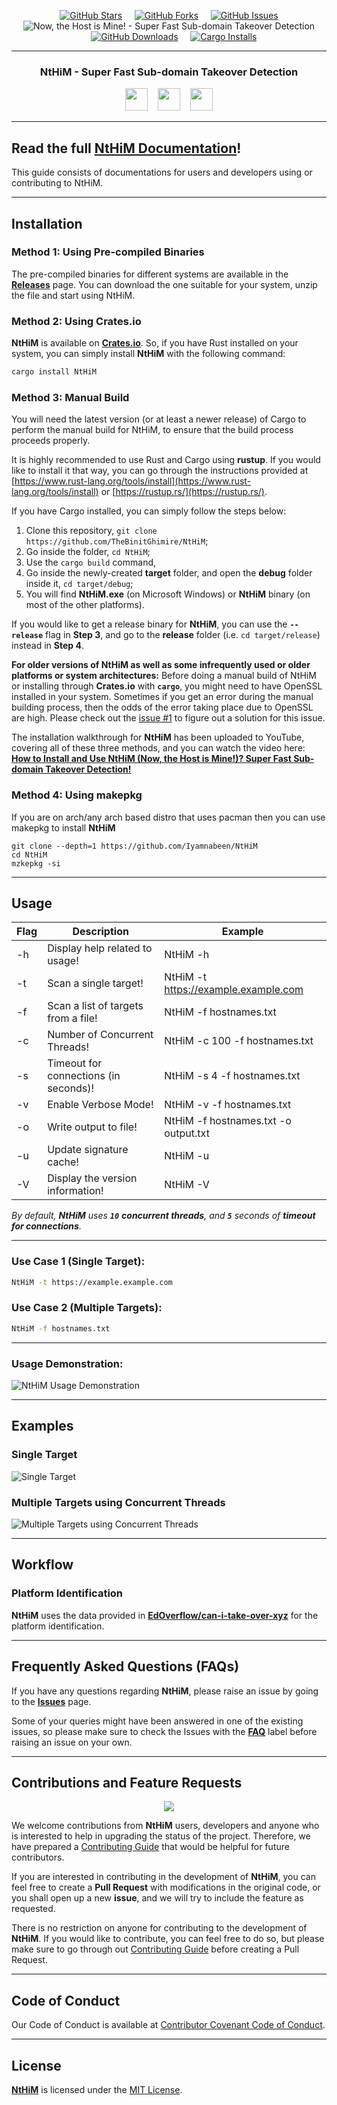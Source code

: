 <!-- NtHiM | Now, the Host is Mine! - Super Fast Sub-domain Takeover Detection! -->

<p align="center">
        <a href="https://github.com/TheBinitGhimire/NtHiM/stargazers" target="_blank"><img alt="GitHub Stars" src="https://img.shields.io/github/stars/TheBinitGhimire/NtHiM?style=for-the-badge" /></a>
        &nbsp;&nbsp;&nbsp;
        <a href="https://github.com/TheBinitGhimire/NtHiM/network/members" target="_blank"><img alt="GitHub Forks" src="https://img.shields.io/github/forks/TheBinitGhimire/NtHiM?style=for-the-badge" /></a>
        &nbsp;&nbsp;&nbsp;
        <a href="https://github.com/TheBinitGhimire/NtHiM/issues" target="_blank"><img alt="GitHub Issues" src="https://img.shields.io/github/issues/TheBinitGhimire/NtHiM?style=for-the-badge" /></a>
        <br />
        <img src="images/header.png" alt="Now, the Host is Mine! - Super Fast Sub-domain Takeover Detection" title="NtHiM | Now, the Host is Mine!">
        <br />
        &nbsp;&nbsp;&nbsp;
        <a href="https://github.com/TheBinitGhimire/NtHiM/releases" target="_blank"><img alt="GitHub Downloads" src="https://img.shields.io/github/downloads/TheBinitGhimire/NtHiM/total.svg?style=for-the-badge&label=GitHub+Downloads" /></a>
        &nbsp;&nbsp;&nbsp;
        <a href="https://crates.io/crates/NtHiM" target="_blank"><img alt="Cargo Installs" src="https://img.shields.io/crates/d/NtHiM?style=for-the-badge&label=Cargo+Installs" /></a>
</p>


***


<h3 align="center"> NtHiM - Super Fast Sub-domain Takeover Detection </h3>
<p align="center">
    <a href="https://github.com/TheBinitGhimire/NtHiM/releases/tag/0.1.4" target="_blank"><img src="https://img.shields.io/badge/latest-0.1.4-blue?style=for-the-badge&label=Latest+Release" height="36" /></a>
    &nbsp;&nbsp;
    <a href="https://www.rust-lang.org/" target="_blank"><img src="https://forthebadge.com/images/badges/made-with-rust.svg" height="36" /></a>
    &nbsp;&nbsp;
    <a href="https://whoisbinit.me/NtHiM/" target="_blank"><img src="https://img.shields.io/badge/documentation-blue?style=for-the-badge&label=Read&logo=docsdotrs&labelColor=c21919&color=bd1799" height="36" /></a>
</p>



***


## Read the full [**NtHiM Documentation**](https://whoisbinit.me/NtHiM/)!

This guide consists of documentations for users and developers using or contributing to NtHiM.


***

## Installation

### Method 1: Using Pre-compiled Binaries
The pre-compiled binaries for different systems are available in the [**Releases**](https://github.com/TheBinitGhimire/NtHiM/releases) page. You can download the one suitable for your system, unzip the file and start using NtHiM.

### Method 2: Using Crates.io
**NtHiM** is available on **[Crates.io](https://crates.io/crates/NtHiM)**. So, if you have Rust installed on your system, you can simply install **NtHiM** with the following command:

```bash
cargo install NtHiM
```

### Method 3: Manual Build
You will need the latest version (or at least a newer release) of Cargo to perform the manual build for NtHiM, to ensure that the build process proceeds properly.

It is highly recommended to use Rust and Cargo using **rustup**. If you would like to install it that way, you can go through the instructions provided at [https://www.rust-lang.org/tools/install](https://www.rust-lang.org/tools/install) or [https://rustup.rs/](https://rustup.rs/).

If you have Cargo installed, you can simply follow the steps below:
1. Clone this repository, `git clone https://github.com/TheBinitGhimire/NtHiM`;
2. Go inside the folder, `cd NtHiM`;
3. Use the `cargo build` command,
4. Go inside the newly-created **target** folder, and open the **debug** folder inside it, `cd target/debug`;
5. You will find **NtHiM.exe** (on Microsoft Windows) or **NtHiM** binary (on most of the other platforms).

If you would like to get a release binary for **NtHiM**, you can use the **`--release`** flag in **Step 3**, and go to the **release** folder (i.e. `cd target/release`) instead in **Step 4**.


**For older versions of NtHiM as well as some infrequently used or older platforms or system architectures:**
Before doing a manual build of NtHiM or installing through **Crates.io** with **`cargo`**, you might need to have OpenSSL installed in your system. Sometimes if you get an error during the manual building process, then the odds of the error taking place due to OpenSSL are high. Please check out the [issue #1](https://github.com/TheBinitGhimire/NtHiM/issues/1) to figure out a solution for this issue.

The installation walkthrough for **NtHiM** has been uploaded to YouTube, covering all of these three methods, and you can watch the video here: **[How to Install and Use NtHiM (Now, the Host is Mine!)? Super Fast Sub-domain Takeover Detection!](https://youtu.be/CUTbqFhRjwY)**

### Method 4: Using makepkg
If you are on arch/any arch based distro that uses pacman then you can use makepkg to install **NtHiM**
```
git clone --depth=1 https://github.com/Iyamnabeen/NtHiM
cd NtHiM
mzkepkg -si
```

***

## Usage

| Flag | Description                           | Example                              |
| ---- | ------------------------------------- | ------------------------------------ |
| -h   | Display help related to usage!        | NtHiM -h                             |
| -t   | Scan a single target!                 | NtHiM -t https://example.example.com |
| -f   | Scan a list of targets from a file!   | NtHiM -f hostnames.txt               |
| -c   | Number of Concurrent Threads!         | NtHiM -c 100 -f hostnames.txt        |
| -s   | Timeout for connections (in seconds)! | NtHiM -s 4 -f hostnames.txt          |
| -v   | Enable Verbose Mode!                  | NtHiM -v -f hostnames.txt            |
| -o   | Write output to file!                 | NtHiM -f hostnames.txt -o output.txt |
| -u   | Update signature cache!               | NtHiM -u                             |
| -V   | Display the version information!      | NtHiM -V                             |

*By default, **NtHiM** uses **`10`** **concurrent threads**, and **`5`** seconds of **timeout for connections**.*

***

### Use Case 1 (Single Target):

```bash
NtHiM -t https://example.example.com
```

### Use Case 2 (Multiple Targets):

```bash
NtHiM -f hostnames.txt
```

***

### Usage Demonstration:

![NtHiM Usage Demonstration](images/demonstration.gif)

***

## Examples

### Single Target
![Single Target](images/examples/example1.png)

### Multiple Targets using Concurrent Threads
![Multiple Targets using Concurrent Threads](images/examples/example2.png)

***

## Workflow

### Platform Identification
**NtHiM** uses the data provided in **[EdOverflow/can-i-take-over-xyz](https://github.com/EdOverflow/can-i-take-over-xyz)** for the platform identification.

***

## Frequently Asked Questions (FAQs)
If you have any questions regarding **NtHiM**, please raise an issue by going to the **[Issues](https://github.com/TheBinitGhimire/NtHiM/issues)** page.

Some of your queries might have been answered in one of the existing issues, so please make sure to check the Issues with the **[FAQ](https://github.com/TheBinitGhimire/NtHiM/issues?q=is%3Aissue+label%3AFAQ)** label before raising an issue on your own.

***

## Contributions and Feature Requests
<p align="center">
    <a href="https://github.com/TheBinitGhimire/NtHiM/pulls"><img src="https://img.shields.io/badge/Pull%20Requests-welcome-brightgreen.svg?style=for-the-badge" /></a>
</p>


We welcome contributions from **NtHiM** users, developers and anyone who is interested to help in upgrading the status of the project. Therefore, we have prepared a [Contributing Guide](.github/CONTRIBUTING.md) that would be helpful for future contributors.

If you are interested in contributing in the development of **NtHiM**, you can feel free to create a **Pull Request** with modifications in the original code, or you shall open up a new **issue**, and we will try to include the feature as requested.

There is no restriction on anyone for contributing to the development of **NtHiM**. If you would like to contribute, you can feel free to do so, but please make sure to go through out [Contributing Guide](.github/CONTRIBUTING.md) before creating a Pull Request.

***

## Code of Conduct

Our Code of Conduct is available at [Contributor Covenant Code of Conduct](.github/CODE_OF_CONDUCT.md).

***

## License

[**NtHiM**](https://github.com/TheBinitGhimire/NtHiM) is licensed under the [MIT License](https://github.com/TheBinitGhimire/NtHiM/blob/main/LICENSE).
